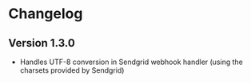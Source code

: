 # Changelog

## Version 1.3.0

 * Handles UTF-8 conversion in Sendgrid webhook handler (using the charsets provided by Sendgrid)

